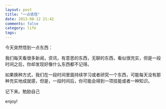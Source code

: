 ```yaml
---
layout: post
title: "一点感悟"
date: 2013-08-12 21:42
comments: false
category: life
tags: 
---
```


今天突然悟到一点东西：

我们每天看很多新闻，资讯，有意思的东西，无聊的东西，看似很充实，但是一段时间之后，你却发现好像什么东西都不记得。

如果换种方式，我们在一段时间里面持续学习或者研究一个东西，可能每天没有那种充实地成就感，但是，一段时间后，你可能会得到一项技能或者一种知识。

记下来。勉励自己

enjoy!
